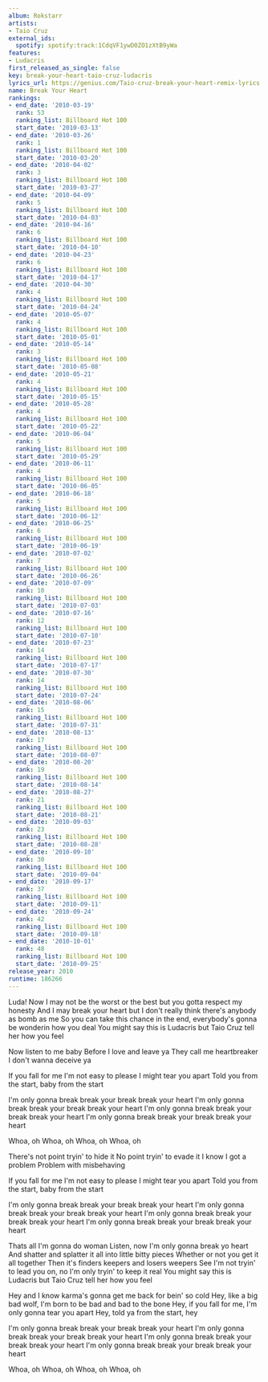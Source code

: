 ```yaml
---
album: Rokstarr
artists:
- Taio Cruz
external_ids:
  spotify: spotify:track:1CdqVF1ywD0ZO1zXtB9yWa
features:
- Ludacris
first_released_as_single: false
key: break-your-heart-taio-cruz-ludacris
lyrics_url: https://genius.com/Taio-cruz-break-your-heart-remix-lyrics
name: Break Your Heart
rankings:
- end_date: '2010-03-19'
  rank: 53
  ranking_list: Billboard Hot 100
  start_date: '2010-03-13'
- end_date: '2010-03-26'
  rank: 1
  ranking_list: Billboard Hot 100
  start_date: '2010-03-20'
- end_date: '2010-04-02'
  rank: 3
  ranking_list: Billboard Hot 100
  start_date: '2010-03-27'
- end_date: '2010-04-09'
  rank: 5
  ranking_list: Billboard Hot 100
  start_date: '2010-04-03'
- end_date: '2010-04-16'
  rank: 6
  ranking_list: Billboard Hot 100
  start_date: '2010-04-10'
- end_date: '2010-04-23'
  rank: 6
  ranking_list: Billboard Hot 100
  start_date: '2010-04-17'
- end_date: '2010-04-30'
  rank: 4
  ranking_list: Billboard Hot 100
  start_date: '2010-04-24'
- end_date: '2010-05-07'
  rank: 4
  ranking_list: Billboard Hot 100
  start_date: '2010-05-01'
- end_date: '2010-05-14'
  rank: 3
  ranking_list: Billboard Hot 100
  start_date: '2010-05-08'
- end_date: '2010-05-21'
  rank: 4
  ranking_list: Billboard Hot 100
  start_date: '2010-05-15'
- end_date: '2010-05-28'
  rank: 4
  ranking_list: Billboard Hot 100
  start_date: '2010-05-22'
- end_date: '2010-06-04'
  rank: 5
  ranking_list: Billboard Hot 100
  start_date: '2010-05-29'
- end_date: '2010-06-11'
  rank: 4
  ranking_list: Billboard Hot 100
  start_date: '2010-06-05'
- end_date: '2010-06-18'
  rank: 5
  ranking_list: Billboard Hot 100
  start_date: '2010-06-12'
- end_date: '2010-06-25'
  rank: 6
  ranking_list: Billboard Hot 100
  start_date: '2010-06-19'
- end_date: '2010-07-02'
  rank: 7
  ranking_list: Billboard Hot 100
  start_date: '2010-06-26'
- end_date: '2010-07-09'
  rank: 10
  ranking_list: Billboard Hot 100
  start_date: '2010-07-03'
- end_date: '2010-07-16'
  rank: 12
  ranking_list: Billboard Hot 100
  start_date: '2010-07-10'
- end_date: '2010-07-23'
  rank: 14
  ranking_list: Billboard Hot 100
  start_date: '2010-07-17'
- end_date: '2010-07-30'
  rank: 14
  ranking_list: Billboard Hot 100
  start_date: '2010-07-24'
- end_date: '2010-08-06'
  rank: 15
  ranking_list: Billboard Hot 100
  start_date: '2010-07-31'
- end_date: '2010-08-13'
  rank: 17
  ranking_list: Billboard Hot 100
  start_date: '2010-08-07'
- end_date: '2010-08-20'
  rank: 19
  ranking_list: Billboard Hot 100
  start_date: '2010-08-14'
- end_date: '2010-08-27'
  rank: 21
  ranking_list: Billboard Hot 100
  start_date: '2010-08-21'
- end_date: '2010-09-03'
  rank: 23
  ranking_list: Billboard Hot 100
  start_date: '2010-08-28'
- end_date: '2010-09-10'
  rank: 30
  ranking_list: Billboard Hot 100
  start_date: '2010-09-04'
- end_date: '2010-09-17'
  rank: 37
  ranking_list: Billboard Hot 100
  start_date: '2010-09-11'
- end_date: '2010-09-24'
  rank: 42
  ranking_list: Billboard Hot 100
  start_date: '2010-09-18'
- end_date: '2010-10-01'
  rank: 48
  ranking_list: Billboard Hot 100
  start_date: '2010-09-25'
release_year: 2010
runtime: 186266
---
```

Luda!
Now I may not be the worst or the best but you gotta respect my honesty
And I may break your heart but I don't really think there's anybody as bomb as me
So you can take this chance in the end, everybody's gonna be wonderin how you deal
You might say this is Ludacris but Taio Cruz tell her how you feel


Now listen to me baby
Before I love and leave ya
They call me heartbreaker
I don't wanna deceive ya


If you fall for me
I'm not easy to please
I might tear you apart
Told you from the start, baby from the start


I'm only gonna break break your break break your heart
I'm only gonna break break your break break your heart
I'm only gonna break break your break break your heart
I'm only gonna break break your break break your heart


Whoa, oh
Whoa, oh
Whoa, oh
Whoa, oh


There's not point tryin' to hide it
No point tryin' to evade it
I know I got a problem
Problem with misbehaving


If you fall for me
I'm not easy to please
I might tear you apart
Told you from the start, baby from the start


I'm only gonna break break your break break your heart
I'm only gonna break break your break break your heart
I'm only gonna break break your break break your heart
I'm only gonna break break your break break your heart


Thats all I'm gonna do woman
Listen, now I'm only gonna break yo heart
And shatter and splatter it all into little bitty pieces
Whether or not you get it all together
Then it's finders keepers and losers weepers
See I'm not tryin' to lead you on, no I'm only tryin' to keep it real
You might say this is Ludacris but Taio Cruz tell her how you feel


Hey and I know karma's gonna get me back for bein' so cold
Hey, like a big bad wolf, I'm born to be bad and bad to the bone
Hey, if you fall for me, I'm only gonna tear you apart
Hey, told ya from the start, hey


I'm only gonna break break your break break your heart
I'm only gonna break break your break break your heart
I'm only gonna break break your break break your heart
I'm only gonna break break your break break your heart


Whoa, oh
Whoa, oh
Whoa, oh
Whoa, oh
